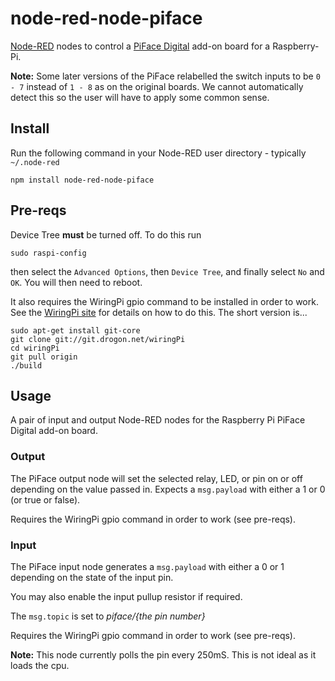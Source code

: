 node-red-node-piface
====================

<a href="http://nodered.org" target="_new">Node-RED</a> nodes to control a
<a href="http://www.piface.org.uk/products/piface_digital/" target="_new">PiFace Digital</a>
add-on board for a Raspberry-Pi.

**Note:** Some later versions of the PiFace relabelled the switch inputs to be `0 - 7`
instead of `1 - 8` as on the original boards.
We cannot automatically detect this so the user will have to apply some common sense.

Install
-------

Run the following command in your Node-RED user directory - typically `~/.node-red`

    npm install node-red-node-piface


Pre-reqs
--------

Device Tree **must** be turned off. To do this run

    sudo raspi-config

then select the `Advanced Options`, then `Device Tree`, and finally select `No`
and `OK`. You will then need to reboot.

It also requires the WiringPi gpio command to be installed in order to work.
See the <a href="http://wiringpi.com" target="new">WiringPi site</a>
for details on how to do this. The short version is...

    sudo apt-get install git-core
    git clone git://git.drogon.net/wiringPi
    cd wiringPi
    git pull origin
    ./build

Usage
-----

A pair of input and output Node-RED nodes for the Raspberry Pi PiFace Digital
add-on board.

### Output

The PiFace output node will set the selected relay, LED, or pin on or off
depending on the value passed in. Expects a `msg.payload` with either a
1 or 0 (or true or false).

Requires the WiringPi gpio command in order to work (see pre-reqs).

### Input

The PiFace input node generates a `msg.payload` with either a 0 or 1
depending on the state of the input pin.

You may also enable the input pullup resistor if required.

The `msg.topic` is set to <i>piface/{the pin number}</i>

Requires the WiringPi gpio command in order to work (see pre-reqs).

<b>Note:</b> This node currently polls the pin every 250mS. This is not ideal
as it loads the cpu.
